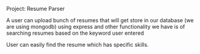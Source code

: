 Project: Resume Parser

A user can upload bunch of resumes that will get store in our database (we are using mongodb) using express
and other functionality we have is of searching resumes based on the keyword user entered

User can easily find the resume which has specific skills.
